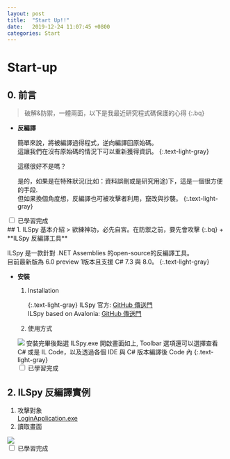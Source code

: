 ```yaml
---
layout: post
title:  "Start Up!!"
date:   2019-12-24 11:07:45 +0800
categories: Start
---
```


# <i class="fa fa-book fa-fw"></i>Start-up

##  0. 前言 

> 破解&防禦，一體兩面，以下是我最近研究程式碼保護的心得
{:.bq}
+ **反編譯**

  簡單來說，將被編譯過得程式，逆向編譯回原始碼。  
  這讓我們在沒有原始碼的情況下可以重新獲得資訊。
  {:.text-light-gray}

  這樣很好不是嗎？

  是的，如果是在特殊狀況(比如：資料誤刪或是研究用途)下，這是一個很方便的手段.  
  但如果換個角度想，反編譯也可被攻擊者利用，竄改與抄襲。
  {:.text-light-gray}
<div class="form-check">
    <input type="checkbox" class="form-check-input checkbox" id="s0">
    <label class="form-check-label" for="s0">已學習完成</label>
</div>
## 1. ILSpy 基本介紹
> 欲練神功，必先自宮。在防禦之前，要先會攻擊
{:.bq}  
+ **ILSpy 反編譯工具**

  ILSpy 是一款針對 .NET Assemblies 的open-source的反編譯工具。  
  目前最新版為 6.0 preview 1版本且支援 C# 7.3 與 8.0。
  {:.text-light-gray}

+ **安裝**
  1. Installation  

      {:.text-light-gray}
      ILSpy 官方: [GitHub 傳送門](https://github.com/icsharpcode/ILSpy/releases)  
      ILSpy based on Avalonia: [GitHub 傳送門](https://github.com/icsharpcode/AvaloniaILSpy/releases)

  2. 使用方式  
    <img class="imgb" src="{{ site.url }}{{ site.baseurl }}/assets/img/s1.png">   
    安裝完畢後點選 ILSpy.exe 開啟畫面如上,
    Toolbar 選項還可以選擇查看 C# 或是 IL Code，以及透過各個 IDE 與 C# 版本編譯後 Code 內
    {:.text-light-gray}
    <div class="form-check">
    <input type="checkbox" class="form-check-input checkbox" id="s1">
    <label class="form-check-label" for="s1">已學習完成</label></div>

## 2. ILSpy 反編譯實例
  1. 攻擊對象   
      [LoginApplication.exe](https://drive.google.com/open?id=1SM7VjnNJ9kl1Ik889S-dhut7vd2W2yDZ)  
  2. 讀取畫面  
  <img class="imgb" src="{{ site.url }}{{ site.baseurl }}/assets/img/s2.png"> 
  <div class="form-check">
    <input type="checkbox" class="form-check-input checkbox" id="s2">
    <label class="form-check-label" for="s2">已學習完成</label>
</div>